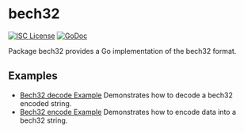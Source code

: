bech32
==========

[![ISC License](http://img.shields.io/badge/license-ISC-blue.svg)](https://choosealicense.com/licenses/isc/)
[![GoDoc](https://godoc.org/github.com/romxxxx/nexepad/util/bech32?status.png)](http://godoc.org/github.com/romxxxx/nexepad/util/bech32)

Package bech32 provides a Go implementation of the bech32 format.

## Examples

* [Bech32 decode Example](http://godoc.org/github.com/romxxxx/nexepad/util/bech32#example-Bech32Decode)
  Demonstrates how to decode a bech32 encoded string.
* [Bech32 encode Example](http://godoc.org/github.com/romxxxx/nexepad/util/bech32#example-BechEncode)
  Demonstrates how to encode data into a bech32 string.

